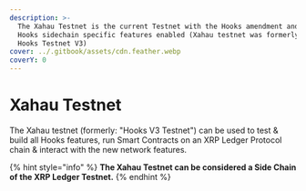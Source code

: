 ```yaml
---
description: >-
  The Xahau Testnet is the current Testnet with the Hooks amendment and other
  Hooks sidechain specific features enabled (Xahau testnet was formerly known as
  Hooks Testnet V3)
cover: ../.gitbook/assets/cdn.feather.webp
coverY: 0
---
```


# Xahau Testnet

The Xahau testnet (formerly: "Hooks V3 Testnet") can be used to test & build all Hooks features, run Smart Contracts on an XRP Ledger Protocol chain & interact with the new network features.

{% hint style="info" %}
**The Xahau Testnet can be considered a Side Chain of the XRP Ledger Testnet.**
{% endhint %}

